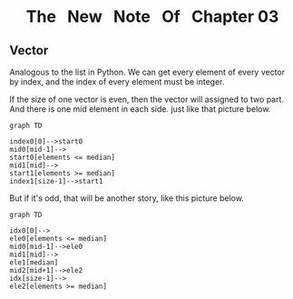 <center><h1>The&nbsp;&nbsp;&nbsp;New&nbsp;&nbsp;&nbsp;Note&nbsp;&nbsp;&nbsp;Of&nbsp;&nbsp;&nbsp;Chapter 03
</center>

## Vector

Analogous to the list in Python. We can get every element of every vector by index, and the index of every element must be integer. 

If the size of one vector is even, then the vector will assigned to two part. And there is one mid element in each side. just like that picture below.

```mermaid
graph TD

index0[0]-->start0
mid0[mid-1]-->
start0[elements <= median]
mid1[mid]-->
start1[elements >= median]
index1[size-1]-->start1
```

But if it's odd, that will be another story, like this picture below.

```mermaid
graph TD

idx0[0]-->
ele0[elements <= median]
mid0[mid-1]-->ele0
mid1[mid]-->
ele1[median]
mid2[mid+1]-->ele2
idx[size-1]-->
ele2[elements >= median]
```




